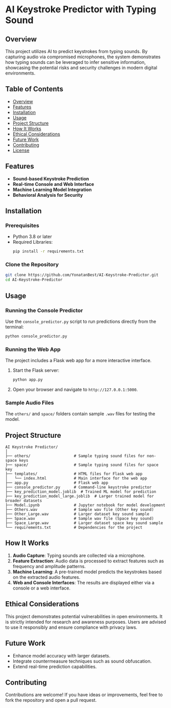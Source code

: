 # AI Keystroke Predictor with Typing Sound

## Overview

This project utilizes AI to predict keystrokes from typing sounds. By capturing audio via compromised microphones, the system demonstrates how typing sounds can be leveraged to infer sensitive information, showcasing the potential risks and security challenges in modern digital environments.

## Table of Contents

- [Overview](#overview)
- [Features](#features)
- [Installation](#installation)
- [Usage](#usage)
- [Project Structure](#project-structure)
- [How It Works](#how-it-works)
- [Ethical Considerations](#ethical-considerations)
- [Future Work](#future-work)
- [Contributing](#contributing)
- [License](#license)

## Features

- **Sound-based Keystroke Prediction**
- **Real-time Console and Web Interface**
- **Machine Learning Model Integration**
- **Behavioral Analysis for Security**

## Installation

### Prerequisites

- Python 3.8 or later
- Required Libraries:
  ```bash
  pip install -r requirements.txt
  ```

### Clone the Repository

```bash
git clone https://github.com/YonatanBest/AI-Keystroke-Predictor.git
cd AI-Keystroke-Predictor
```

## Usage

### Running the Console Predictor

Use the `console_predictor.py` script to run predictions directly from the terminal:

```bash
python console_predictor.py
```

### Running the Web App

The project includes a Flask web app for a more interactive interface.

1. Start the Flask server:
   ```bash
   python app.py
   ```
2. Open your browser and navigate to `http://127.0.0.1:5000`.

### Sample Audio Files

The `others/` and `space/` folders contain sample `.wav` files for testing the model.

## Project Structure

```
AI Keystroke Predictor/
│
├── others/                   # Sample typing sound files for non-space keys
├── space/                    # Sample typing sound files for space key
├── templates/                # HTML files for Flask web app
│   └── index.html            # Main interface for the web app
├── app.py                    # Flask web app
├── console_predictor.py      # Command-line keystroke predictor
├── key_prediction_model.joblib  # Trained ML model for prediction
├── key_prediction_model_large.joblib  # Larger trained model for broader datasets
├── Model.ipynb               # Jupyter notebook for model development
├── Others.wav                # Sample wav file (Other key sound)
├── Other_Large.wav           # Larger dataset key sound sample
├── Space.wav                 # Sample wav file (Space key sound)
├── Space_Large.wav           # Larger dataset space key sound sample
└── requirements.txt          # Dependencies for the project
```

## How It Works

1. **Audio Capture**: Typing sounds are collected via a microphone.
2. **Feature Extraction**: Audio data is processed to extract features such as frequency and amplitude patterns.
3. **Machine Learning**: A pre-trained model predicts the keystrokes based on the extracted audio features.
4. **Web and Console Interfaces**: The results are displayed either via a console or a web interface.

## Ethical Considerations

This project demonstrates potential vulnerabilities in open environments. It is strictly intended for research and awareness purposes. Users are advised to use it responsibly and ensure compliance with privacy laws.

## Future Work

- Enhance model accuracy with larger datasets.
- Integrate countermeasure techniques such as sound obfuscation.
- Extend real-time prediction capabilities.

## Contributing

Contributions are welcome! If you have ideas or improvements, feel free to fork the repository and open a pull request.
